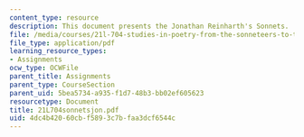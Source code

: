 ```yaml
---
content_type: resource
description: This document presents the Jonathan Reinharth's Sonnets.
file: /media/courses/21l-704-studies-in-poetry-from-the-sonneteers-to-the-metaphysicals-spring-2006/4dc4b42060cbf5893c7bfaa3dcf6544c_21L704sonnetsjon.pdf
file_type: application/pdf
learning_resource_types:
- Assignments
ocw_type: OCWFile
parent_title: Assignments
parent_type: CourseSection
parent_uid: 5bea5734-a935-f1d7-48b3-bb02ef605623
resourcetype: Document
title: 21L704sonnetsjon.pdf
uid: 4dc4b420-60cb-f589-3c7b-faa3dcf6544c
---
```


